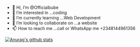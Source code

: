 - 👋 Hi, I’m @Officialbube
- 👀 I’m interested in ...coding
- 🌱 I’m currently learning ...Web Development
- 💞️ I’m looking to collaborate on ...a website
- 📫 How to reach me ...call or WhatsApp me +2348144961356

[![Anurag's github stats](https://github-readme-stats.vercel.app/api?username=anuraghazra)](https://github.com/anuraghazra/github-readme-stats)

<!---
Officialbube/Officialbube is a ✨ special ✨ repository because its `README.md` (this file) appears on your GitHub profile.
You can click the Preview link to take a look at your changes.
--->
